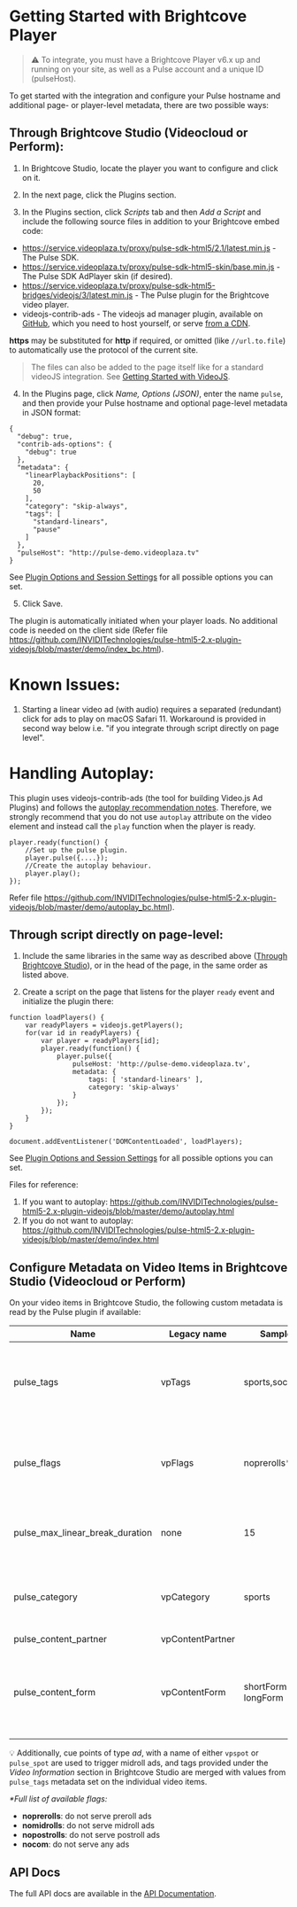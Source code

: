 # Getting Started with Brightcove Player

>:warning: To integrate, you must have a Brightcove Player v6.x up and running on your site, as well as a Pulse account and a unique ID (pulseHost).

To get started with the integration and configure your Pulse hostname and additional page- or player-level metadata, there are two possible ways:

## <a name="bc-studio"></a>Through Brightcove Studio (Videocloud or Perform):

1. In Brightcove Studio, locate the player you want to configure and click on it.

2. In the next page, click the Plugins section.

3. In the Plugins section, click _Scripts_ tab and then _Add a Script_ and include the following source files in addition to your Brightcove embed code:
  - https://service.videoplaza.tv/proxy/pulse-sdk-html5/2.1/latest.min.js - The Pulse SDK.
  - https://service.videoplaza.tv/proxy/pulse-sdk-html5-skin/base.min.js - The Pulse SDK AdPlayer skin (if desired).
  - https://service.videoplaza.tv/proxy/pulse-sdk-html5-bridges/videojs/3/latest.min.js - The Pulse plugin for the Brightcove video player.
  - videojs-contrib-ads - The videojs ad manager plugin, available on [GitHub](https://github.com/videojs/videojs-contrib-ads), which you need to host yourself, or serve [from a CDN](https://cdnjs.com/libraries/videojs-contrib-ads).

  **https** may be substituted for **http** if required, or omitted (like `//url.to.file`) to automatically use the protocol of the current site.

  > The files can also be added to the page itself like for a standard videoJS integration. See [Getting Started with VideoJS](videojs-getting-started.md).

4. In the Plugins page, click _Name, Options (JSON)_, enter the name `pulse`, and then provide your Pulse hostname and optional page-level metadata in JSON format:
  ```
  {
    "debug": true,
    "contrib-ads-options": {
      "debug": true
    },
    "metadata": {
      "linearPlaybackPositions": [
        20,
        50
      ],
      "category": "skip-always",
      "tags": [
        "standard-linears",
        "pause"
      ]
    },
    "pulseHost": "http://pulse-demo.videoplaza.tv"
  }
  ```
  See [Plugin Options and Session Settings](options-settings.md) for all possible options you can set.

5. Click Save.

The plugin is automatically initiated when your player loads. No additional code is needed on the client side (Refer file https://github.com/INVIDITechnologies/pulse-html5-2.x-plugin-videojs/blob/master/demo/index_bc.html).

# Known Issues:
1. Starting a linear video ad (with audio) requires a separated (redundant) click for ads to play on macOS Safari 11. Workaround is provided in second way below i.e. "if you integrate through script directly on page level".

# Handling Autoplay:
This plugin uses videojs-contrib-ads (the tool for building Video.js Ad Plugins) and follows the [autoplay recommendation notes](https://github.com/videojs/videojs-contrib-ads/blob/master/docs/integrator/autoplay.md). Therefore, we strongly recommend that you do not use `autoplay` attribute on the video element and instead call the `play` function when the player is ready.
```
player.ready(function() {
	//Set up the pulse plugin.
	player.pulse({....});
	//Create the autoplay behaviour.
	player.play();
});
```
Refer file https://github.com/INVIDITechnologies/pulse-html5-2.x-plugin-videojs/blob/master/demo/autoplay_bc.html).

## Through script directly on page-level:

1. Include the same libraries in the same way as described above ([Through Brightcove Studio](#bc-studio)), or in the head of the page, in the same order as listed above.

2. Create a script on the page that listens for the player `ready` event and initialize the plugin there:
  ```
  function loadPlayers() {
      var readyPlayers = videojs.getPlayers();
      for(var id in readyPlayers) {
          var player = readyPlayers[id];
          player.ready(function() {
              player.pulse({
                  pulseHost: 'http://pulse-demo.videoplaza.tv',
                  metadata: {
                      tags: [ 'standard-linears' ],
                      category: 'skip-always'
                  }
              });
          });
      }
  }

  document.addEventListener('DOMContentLoaded', loadPlayers);
  ```
  See [Plugin Options and Session Settings](options-settings.md) for all possible options you can set.

  Files for reference:
  1. If you want to autoplay: https://github.com/INVIDITechnologies/pulse-html5-2.x-plugin-videojs/blob/master/demo/autoplay.html
  2. If you do not want to autoplay: https://github.com/INVIDITechnologies/pulse-html5-2.x-plugin-videojs/blob/master/demo/index.html

## Configure Metadata on Video Items in Brightcove Studio (Videocloud or Perform)

On your video items in Brightcove Studio, the following custom metadata is read by the Pulse plugin if available:

| Name        | Legacy name   | Sample input                      | Description                       |
|------------ |-------------  |---------------------------------- |---------------------------------- |
| pulse_tags    | vpTags        | sports,soccer,europe              | Matched against tag targeting rules set up in Pulse; comma separated.   |
| pulse_flags | vpFlags       | noprerolls*                     | Prevents certain ad types from being served; comma separated.|
| pulse_max_linear_break_duration | none        | 15                  | Maximum linear ad break duration in seconds.|
| pulse_category| vpCategory    | sports                          | Selects alternate ad insertion policies configured in Pulse.  |
| pulse_content_partner| vpContentPartner|                          |                                   |
| pulse_content_form| vpContentForm | shortForm _or_ longForm               | Selects ad insertion policies configured in Pulse for short/long form content.  |

:bulb: Additionally, cue points of type _ad_, with a name of either `vpspot` or `pulse_spot` are used to trigger midroll ads, and tags provided under the _Video Information_ section in Brightcove Studio are merged with values from `pulse_tags` metadata set on the individual video items.

_*Full list of available flags:_
- **noprerolls**: do not serve preroll ads
- **nomidrolls**: do not serve midroll ads
- **nopostrolls**: do not serve postroll ads
- **nocom**: do not serve any ads


## API Docs
The full API docs are available in the [API Documentation](videojs-pulse.md).
